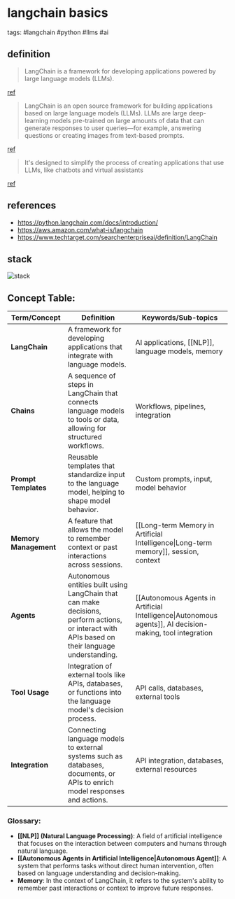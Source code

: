# langchain basics
 
tags: #langchain #python #llms #ai
 
## definition
  
> LangChain is a framework for developing applications powered by large language models (LLMs).

[ref](https://python.langchain.com/docs/introduction/)

> LangChain is an open source framework for building applications based on large language models (LLMs). LLMs are large deep-learning models pre-trained on large amounts of data that can generate responses to user queries—for example, answering questions or creating images from text-based prompts.

[ref](https://aws.amazon.com/what-is/langchain/#:~:text=LangChain%20is%20an%20open%20source,images%20from%20text%2Dbased%20prompts.)

> It's designed to simplify the process of creating applications that use LLMs, like chatbots and virtual assistants

[ref](https://www.techtarget.com/searchenterpriseai/definition/LangChain)
## references

- <https://python.langchain.com/docs/introduction/>
- <https://aws.amazon.com/what-is/langchain>
- <https://www.techtarget.com/searchenterpriseai/definition/LangChain>

## stack
![stack](https://python.langchain.com/svg/langchain_stack_062024_dark.svg)

## Concept Table:

| Term/Concept          | Definition                                                                                                                                       | Keywords/Sub-topics                                                                                       |
| --------------------- | ------------------------------------------------------------------------------------------------------------------------------------------------ | --------------------------------------------------------------------------------------------------------- |
| **LangChain**         | A framework for developing applications that integrate with language models.                                                                     | AI applications, [[NLP]], language models, memory                                                         |
| **Chains**            | A sequence of steps in LangChain that connects language models to tools or data, allowing for structured workflows.                              | Workflows, pipelines, integration                                                                         |
| **Prompt Templates**  | Reusable templates that standardize input to the language model, helping to shape model behavior.                                                | Custom prompts, input, model behavior                                                                     |
| **Memory Management** | A feature that allows the model to remember context or past interactions across sessions.                                                        | [[Long-term Memory in Artificial Intelligence\|Long-term memory]], session, context                       |
| **Agents**            | Autonomous entities built using LangChain that can make decisions, perform actions, or interact with APIs based on their language understanding. | [[Autonomous Agents in Artificial Intelligence\|Autonomous agents]], AI decision-making, tool integration |
| **Tool Usage**        | Integration of external tools like APIs, databases, or functions into the language model's decision process.                                     | API calls, databases, external tools                                                                      |
| **Integration**       | Connecting language models to external systems such as databases, documents, or APIs to enrich model responses and actions.                      | API integration, databases, external resources                                                            |

### Glossary:

- **[[NLP]] (Natural Language Processing)**: A field of artificial intelligence that focuses on the interaction between computers and humans through natural language.
- **[[Autonomous Agents in Artificial Intelligence|Autonomous Agent]]**: A system that performs tasks without direct human intervention, often based on language understanding and decision-making.
- **Memory**: In the context of LangChain, it refers to the system's ability to remember past interactions or context to improve future responses.